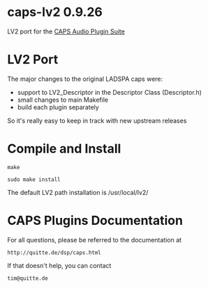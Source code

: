 caps-lv2 0.9.26
===============

LV2 port for the [CAPS Audio Plugin Suite](http://quitte.de/dsp/caps.html)

LV2 Port
========

The major changes to the original LADSPA caps were:

- support to LV2_Descriptor in the Descriptor Class (Descriptor.h)
- small changes to main Makefile
- build each plugin separately

So it's really easy to keep in track with new upstream releases

Compile and Install
===================

    make

    sudo make install

The default LV2 path installation is /usr/local/lv2/

CAPS Plugins Documentation
==========================

For all questions, please be referred to the documentation at

    http://quitte.de/dsp/caps.html

If that doesn't help, you can contact

    tim@quitte.de
